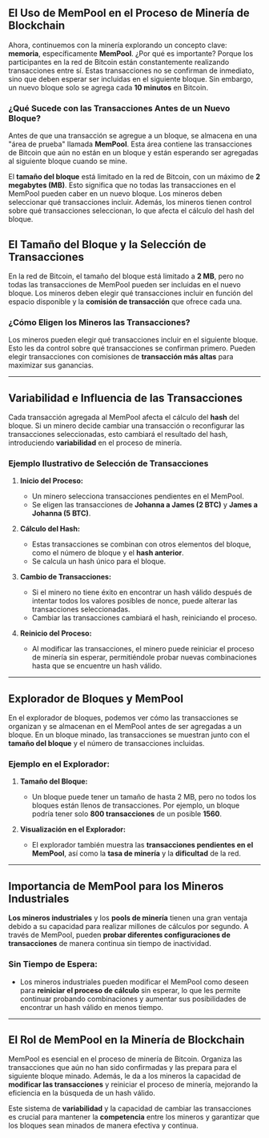 ## **El Uso de MemPool en el Proceso de Minería de Blockchain**

Ahora, continuemos con la minería explorando un concepto clave: **memoria**, específicamente **MemPool**. ¿Por qué es importante? Porque los participantes en la red de Bitcoin están constantemente realizando transacciones entre sí. Estas transacciones no se confirman de inmediato, sino que deben esperar ser incluidas en el siguiente bloque. Sin embargo, un nuevo bloque solo se agrega cada **10 minutos** en Bitcoin.

### **¿Qué Sucede con las Transacciones Antes de un Nuevo Bloque?**

Antes de que una transacción se agregue a un bloque, se almacena en una "área de prueba" llamada **MemPool**. Esta área contiene las transacciones de Bitcoin que aún no están en un bloque y están esperando ser agregadas al siguiente bloque cuando se mine.

El **tamaño del bloque** está limitado en la red de Bitcoin, con un máximo de **2 megabytes (MB)**. Esto significa que no todas las transacciones en el MemPool pueden caber en un nuevo bloque. Los mineros deben seleccionar qué transacciones incluir. Además, los mineros tienen control sobre qué transacciones seleccionan, lo que afecta el cálculo del hash del bloque.

## **El Tamaño del Bloque y la Selección de Transacciones**

En la red de Bitcoin, el tamaño del bloque está limitado a **2 MB**, pero no todas las transacciones de MemPool pueden ser incluidas en el nuevo bloque. Los mineros deben elegir qué transacciones incluir en función del espacio disponible y la **comisión de transacción** que ofrece cada una.

### **¿Cómo Eligen los Mineros las Transacciones?**

Los mineros pueden elegir qué transacciones incluir en el siguiente bloque. Esto les da control sobre qué transacciones se confirman primero. Pueden elegir transacciones con comisiones de **transacción más altas** para maximizar sus ganancias.

---

## **Variabilidad e Influencia de las Transacciones**

Cada transacción agregada al MemPool afecta el cálculo del **hash** del bloque. Si un minero decide cambiar una transacción o reconfigurar las transacciones seleccionadas, esto cambiará el resultado del hash, introduciendo **variabilidad** en el proceso de minería.

### **Ejemplo Ilustrativo de Selección de Transacciones**

1. **Inicio del Proceso:**
   - Un minero selecciona transacciones pendientes en el MemPool.
   - Se eligen las transacciones de **Johanna a James (2 BTC)** y **James a Johanna (5 BTC)**.

2. **Cálculo del Hash:**
   - Estas transacciones se combinan con otros elementos del bloque, como el número de bloque y el **hash anterior**.
   - Se calcula un hash único para el bloque.

3. **Cambio de Transacciones:**
   - Si el minero no tiene éxito en encontrar un hash válido después de intentar todos los valores posibles de nonce, puede alterar las transacciones seleccionadas.
   - Cambiar las transacciones cambiará el hash, reiniciando el proceso.

4. **Reinicio del Proceso:**
   - Al modificar las transacciones, el minero puede reiniciar el proceso de minería sin esperar, permitiéndole probar nuevas combinaciones hasta que se encuentre un hash válido.

---

## **Explorador de Bloques y MemPool**

En el explorador de bloques, podemos ver cómo las transacciones se organizan y se almacenan en el MemPool antes de ser agregadas a un bloque. En un bloque minado, las transacciones se muestran junto con el **tamaño del bloque** y el número de transacciones incluidas.

### **Ejemplo en el Explorador:**

1. **Tamaño del Bloque:**
   - Un bloque puede tener un tamaño de hasta 2 MB, pero no todos los bloques están llenos de transacciones. Por ejemplo, un bloque podría tener solo **800 transacciones** de un posible **1560**.

2. **Visualización en el Explorador:**
   - El explorador también muestra las **transacciones pendientes en el MemPool**, así como la **tasa de minería** y la **dificultad** de la red.

---

## **Importancia de MemPool para los Mineros Industriales**

**Los mineros industriales** y los **pools de minería** tienen una gran ventaja debido a su capacidad para realizar millones de cálculos por segundo. A través de MemPool, pueden **probar diferentes configuraciones de transacciones** de manera continua sin tiempo de inactividad.

### **Sin Tiempo de Espera:**

- Los mineros industriales pueden modificar el MemPool como deseen para **reiniciar el proceso de cálculo** sin esperar, lo que les permite continuar probando combinaciones y aumentar sus posibilidades de encontrar un hash válido en menos tiempo.

---

## **El Rol de MemPool en la Minería de Blockchain**

MemPool es esencial en el proceso de minería de Bitcoin. Organiza las transacciones que aún no han sido confirmadas y las prepara para el siguiente bloque minado. Además, le da a los mineros la capacidad de **modificar las transacciones** y reiniciar el proceso de minería, mejorando la eficiencia en la búsqueda de un hash válido.

Este sistema de **variabilidad** y la capacidad de cambiar las transacciones es crucial para mantener la **competencia** entre los mineros y garantizar que los bloques sean minados de manera efectiva y continua.
